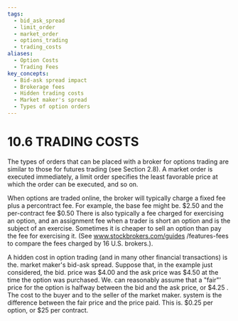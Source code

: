 ```yaml
---
tags:
  - bid_ask_spread
  - limit_order
  - market_order
  - options_trading
  - trading_costs
aliases:
  - Option Costs
  - Trading Fees
key_concepts:
  - Bid-ask spread impact
  - Brokerage fees
  - Hidden trading costs
  - Market maker's spread
  - Types of option orders
---
```


# 10.6 TRADING COSTS  

The types of orders that can be placed with a broker for options trading are similar to those for futures trading (see Section 2.8). A market order is executed immediately, a limit order specifies the least favorable price at which the order can be executed, and so on.  

When options are traded online, the broker will typically charge a fixed fee plus a percontract fee. For example, the base fee might be. $\$2.50$ and the per-contract fee $\$0.50$ There is also typically a fee charged for exercising an option, and an assignment fee when a trader is short an option and is the subject of an exercise. Sometimes it is cheaper to sell an option than pay the fee for exercising it. (See www.stockbrokers.com/guides /features-fees to compare the fees charged by 16 U.S. brokers.).  

A hidden cost in option trading (and in many other financial transactions) is the. market maker's bid-ask spread. Suppose that, in the example just considered, the bid. price was $\$4.00$ and the ask price was $\$4.50$ at the time the option was purchased. We. can reasonably assume that a "fair"' price for the option is halfway between the bid and the ask price, or $\$4.25$ . The cost to the buyer and to the seller of the market maker. system is the difference between the fair price and the price paid. This is. $\$0.25$ per option, or $\$25$ per contract.  
